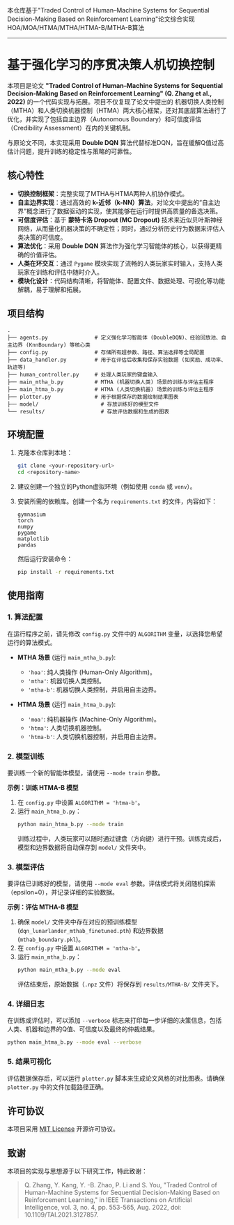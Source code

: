 本仓库基于"Traded Control of Human–Machine Systems for  Sequential Decision-Making Based on  Reinforcement Learning"论文综合实现HOA/MOA/HTMA/MTHA/HTMA-B/MTHA-B算法

-----

# 基于强化学习的序贯决策人机切换控制

本项目是论文 **"Traded Control of Human–Machine Systems for Sequential Decision-Making Based on Reinforcement Learning" (Q. Zhang et al., 2022)** 的一个代码实现与拓展。项目不仅复现了论文中提出的 机器切换人类控制（MTHA）和人类切换机器控制（HTMA）两大核心框架，还对其底层算法进行了优化，并实现了包括自主边界（Autonomous Boundary）和可信度评估（Credibility Assessment）在内的关键机制。

与原论文不同，本实现采用 **Double DQN** 算法代替标准DQN，旨在缓解Q值过高估计问题，提升训练的稳定性与策略的可靠性。

## 核心特性

  * **切换控制框架**：完整实现了MTHA与HTMA两种人机协作模式。
  * **自主边界实现**：通过高效的 **k-近邻（k-NN）算法**，对论文中提出的“自主边界”概念进行了数据驱动的实现，使其能够在运行时提供高质量的备选决策。
  * **可信度评估**：基于 **蒙特卡洛 Dropout (MC Dropout)** 技术来近似贝叶斯神经网络，从而量化机器决策的不确定性；同时，通过分析历史行为数据来评估人类决策的可信度。
  * **算法优化**：采用 **Double DQN** 算法作为强化学习智能体的核心，以获得更精确的价值评估。
  * **人类在环交互**：通过 `Pygame` 模块实现了流畅的人类玩家实时输入，支持人类玩家在训练和评估中随时介入。
  * **模块化设计**：代码结构清晰，将智能体、配置文件、数据处理、可视化等功能解耦，易于理解和拓展。

## 项目结构

```
.
├── agents.py               # 定义强化学习智能体 (DoubleDQN)、经验回放池、自主边界 (KnnBoundary) 等核心类
├── config.py               # 存储所有超参数、路径、算法选择等全局配置
├── data_handler.py         # 用于在评估后收集和保存实验数据 (如奖励、成功率、轨迹等)
├── human_controller.py     # 处理人类玩家的键盘输入
├── main_mtha_b.py          # MTHA (机器切换人类) 场景的训练与评估主程序
├── main_htma_b.py          # HTMA (人类切换机器) 场景的训练与评估主程序
├── plotter.py              # 用于根据保存的数据绘制结果图表
├── model/                    # 存放训练好的模型文件
└── results/                  # 存放评估数据和生成的图表
```

## 环境配置

1.  克隆本仓库到本地：

    ```bash
    git clone <your-repository-url>
    cd <repository-name>
    ```

2.  建议创建一个独立的Python虚拟环境（例如使用 `conda` 或 `venv`）。

3.  安装所需的依赖库。创建一个名为 `requirements.txt` 的文件，内容如下：

    ```
    gymnasium
    torch
    numpy
    pygame
    matplotlib
    pandas
    ```

    然后运行安装命令：

    ```bash
    pip install -r requirements.txt
    ```

## 使用指南

### 1\. 算法配置

在运行程序之前，请先修改 `config.py` 文件中的 `ALGORITHM` 变量，以选择您希望运行的算法模式。

  * **MTHA 场景** (运行 `main_mtha_b.py`):

      * `'hoa'`: 纯人类操作 (Human-Only Algorithm)。
      * `'mtha'`: 机器切换人类控制。
      * `'mtha-b'`: 机器切换人类控制，并启用自主边界。

  * **HTMA 场景** (运行 `main_htma_b.py`):

      * `'moa'`: 纯机器操作 (Machine-Only Algorithm)。
      * `'htma'`: 人类切换机器控制。
      * `'htma-b'`: 人类切换机器控制，并启用自主边界。

### 2\. 模型训练

要训练一个新的智能体模型，请使用 `--mode train` 参数。

**示例：训练 HTMA-B 模型**

1.  在 `config.py` 中设置 `ALGORITHM = 'htma-b'`。
2.  运行 `main_htma_b.py`：
    ```bash
    python main_htma_b.py --mode train
    ```
    训练过程中，人类玩家可以随时通过键盘（方向键）进行干预。训练完成后，模型和边界数据将自动保存到 `model/` 文件夹中。

### 3\. 模型评估

要评估已训练好的模型，请使用 `--mode eval` 参数。评估模式将关闭随机探索（epsilon=0），并记录详细的实验数据。

**示例：评估 MTHA-B 模型**

1.  确保 `model/` 文件夹中存在对应的预训练模型 (`dqn_lunarlander_mthab_finetuned.pth`) 和边界数据 (`mthab_boundary.pkl`)。
2.  在 `config.py` 中设置 `ALGORITHM = 'mtha-b'`。
3.  运行 `main_mtha_b.py`：
    ```bash
    python main_mtha_b.py --mode eval
    ```
    评估结束后，原始数据（`.npz` 文件）将保存到 `results/MTHA-B/` 文件夹下。

### 4\. 详细日志

在训练或评估时，可以添加 `--verbose` 标志来打印每一步详细的决策信息，包括人类、机器和边界的Q值、可信度以及最终的仲裁结果。

```bash
python main_htma_b.py --mode eval --verbose
```

### 5\. 结果可视化

评估数据保存后，可以运行 `plotter.py` 脚本来生成论文风格的对比图表。请确保 `plotter.py` 中的文件加载路径正确。

## 许可协议

本项目采用 [MIT License](https://www.google.com/search?q=LICENSE) 开源许可协议。

## 致谢

本项目的实现与思想源于以下研究工作，特此致谢：

> Q. Zhang, Y. Kang, Y. -B. Zhao, P. Li and S. You, "Traded Control of Human-Machine Systems for Sequential Decision-Making Based on Reinforcement Learning," in IEEE Transactions on Artificial Intelligence, vol. 3, no. 4, pp. 553-565, Aug. 2022, doi: 10.1109/TAI.2021.3127857.
